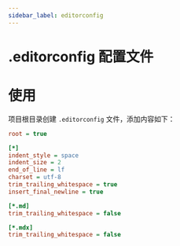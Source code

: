 ```yaml
---
sidebar_label: editorconfig
---
```


# .editorconfig 配置文件

# 使用

项目根目录创建 `.editorconfig` 文件，添加内容如下：

```ini
root = true

[*]
indent_style = space
indent_size = 2
end_of_line = lf
charset = utf-8
trim_trailing_whitespace = true
insert_final_newline = true

[*.md]
trim_trailing_whitespace = false

[*.mdx]
trim_trailing_whitespace = false
```
